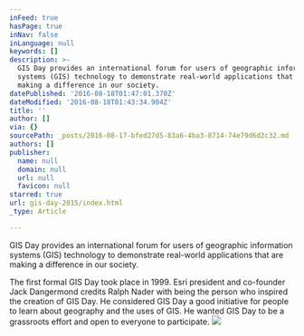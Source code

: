 ```yaml
---
inFeed: true
hasPage: true
inNav: false
inLanguage: null
keywords: []
description: >-
  GIS Day provides an international forum for users of geographic information
  systems (GIS) technology to demonstrate real-world applications that are
  making a difference in our society.
datePublished: '2016-08-18T01:47:01.370Z'
dateModified: '2016-08-18T01:43:34.904Z'
title: ''
author: []
via: {}
sourcePath: _posts/2016-08-17-bfed27d5-83a6-4ba3-8714-74e79d6d2c32.md
authors: []
publisher:
  name: null
  domain: null
  url: null
  favicon: null
starred: true
url: gis-day-2015/index.html
_type: Article

---
```

GIS Day provides an international forum for users of geographic information systems (GIS) technology to demonstrate real-world applications that are making a difference in our society.

The first formal GIS Day took place in 1999\. Esri president and co-founder Jack Dangermond credits Ralph Nader with being the person who inspired the creation of GIS Day. He considered GIS Day a good initiative for people to learn about geography and the uses of GIS. He wanted GIS Day to be a grassroots effort and open to everyone to participate.
![](https://the-grid-user-content.s3-us-west-2.amazonaws.com/dc13b64d-713f-4369-a28b-15dc1c633090.jpg)